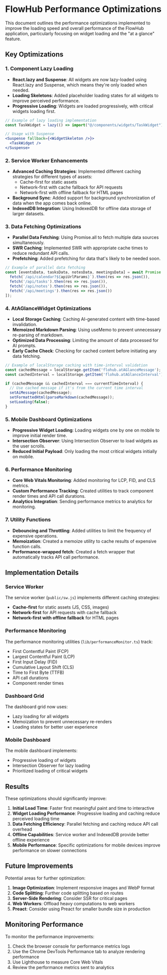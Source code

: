 # FlowHub Performance Optimizations

This document outlines the performance optimizations implemented to improve the loading speed and overall performance of the FlowHub application, particularly focusing on widget loading and the "at a glance" feature.

## Key Optimizations

### 1. Component Lazy Loading

- **React.lazy and Suspense**: All widgets are now lazy-loaded using React.lazy and Suspense, which means they're only loaded when needed.
- **Loading Skeletons**: Added placeholder loading states for all widgets to improve perceived performance.
- **Progressive Loading**: Widgets are loaded progressively, with critical widgets loading first.

```jsx
// Example of lazy loading implementation
const TaskWidget = lazy(() => import("@/components/widgets/TaskWidget"));

// Usage with Suspense
<Suspense fallback={<WidgetSkeleton />}>
  <TaskWidget />
</Suspense>
```

### 2. Service Worker Enhancements

- **Advanced Caching Strategies**: Implemented different caching strategies for different types of assets:
  - Cache-first for static assets
  - Network-first with cache fallback for API requests
  - Network-first with offline fallback for HTML pages
- **Background Sync**: Added support for background synchronization of data when the app comes back online.
- **IndexedDB Integration**: Using IndexedDB for offline data storage of larger datasets.

### 3. Data Fetching Optimizations

- **Parallel Data Fetching**: Using Promise.all to fetch multiple data sources simultaneously.
- **SWR Caching**: Implemented SWR with appropriate cache times to reduce redundant API calls.
- **Prefetching**: Added prefetching for data that's likely to be needed soon.

```typescript
// Example of parallel data fetching
const [eventsData, tasksData, notesData, meetingsData] = await Promise.all([
  fetch(`/api/calendar?${apiUrlParams}`).then(res => res.json()),
  fetch('/api/tasks').then(res => res.json()),
  fetch('/api/notes').then(res => res.json()),
  fetch('/api/meetings').then(res => res.json())
]);
```

### 4. AtAGlanceWidget Optimizations

- **Local Storage Caching**: Caching AI-generated content with time-based invalidation.
- **Memoized Markdown Parsing**: Using useMemo to prevent unnecessary re-parsing of markdown.
- **Optimized Data Processing**: Limiting the amount of data processed for AI prompts.
- **Early Cache Check**: Checking for cached content before initiating any data fetching.

```typescript
// Example of localStorage caching with time-interval validation
const cachedMessage = localStorage.getItem('flohub.atAGlanceMessage');
const cachedInterval = localStorage.getItem('flohub.atAGlanceInterval');

if (cachedMessage && cachedInterval === currentTimeInterval) {
  // Use cached message if it's from the current time interval
  setAiMessage(cachedMessage);
  setFormattedHtml(parseMarkdown(cachedMessage));
  setLoading(false);
}
```

### 5. Mobile Dashboard Optimizations

- **Progressive Widget Loading**: Loading widgets one by one on mobile to improve initial render time.
- **Intersection Observer**: Using Intersection Observer to load widgets as the user scrolls.
- **Reduced Initial Payload**: Only loading the most critical widgets initially on mobile.

### 6. Performance Monitoring

- **Core Web Vitals Monitoring**: Added monitoring for LCP, FID, and CLS metrics.
- **Custom Performance Tracking**: Created utilities to track component render times and API call durations.
- **Analytics Integration**: Sending performance metrics to analytics for monitoring.

### 7. Utility Functions

- **Debouncing and Throttling**: Added utilities to limit the frequency of expensive operations.
- **Memoization**: Created a memoize utility to cache results of expensive function calls.
- **Performance-wrapped fetch**: Created a fetch wrapper that automatically tracks API call performance.

## Implementation Details

### Service Worker

The service worker (`public/sw.js`) implements different caching strategies:

- **Cache-first** for static assets (JS, CSS, images)
- **Network-first** for API requests with cache fallback
- **Network-first with offline fallback** for HTML pages

### Performance Monitoring

The performance monitoring utilities (`lib/performanceMonitor.ts`) track:

- First Contentful Paint (FCP)
- Largest Contentful Paint (LCP)
- First Input Delay (FID)
- Cumulative Layout Shift (CLS)
- Time to First Byte (TTFB)
- API call durations
- Component render times

### Dashboard Grid

The dashboard grid now uses:

- Lazy loading for all widgets
- Memoization to prevent unnecessary re-renders
- Loading states for better user experience

### Mobile Dashboard

The mobile dashboard implements:

- Progressive loading of widgets
- Intersection Observer for lazy loading
- Prioritized loading of critical widgets

## Results

These optimizations should significantly improve:

1. **Initial Load Time**: Faster first meaningful paint and time to interactive
2. **Widget Loading Performance**: Progressive loading and caching reduce perceived loading time
3. **Data Fetching Efficiency**: Parallel fetching and caching reduce API call overhead
4. **Offline Capabilities**: Service worker and IndexedDB provide better offline experience
5. **Mobile Performance**: Specific optimizations for mobile devices improve performance on slower connections

## Future Improvements

Potential areas for further optimization:

1. **Image Optimization**: Implement responsive images and WebP format
2. **Code Splitting**: Further code splitting based on routes
3. **Server-Side Rendering**: Consider SSR for critical pages
4. **Web Workers**: Offload heavy computations to web workers
5. **Preact**: Consider using Preact for smaller bundle size in production

## Monitoring Performance

To monitor the performance improvements:

1. Check the browser console for performance metrics logs
2. Use the Chrome DevTools Performance tab to analyze rendering performance
3. Use Lighthouse to measure Core Web Vitals
4. Review the performance metrics sent to analytics